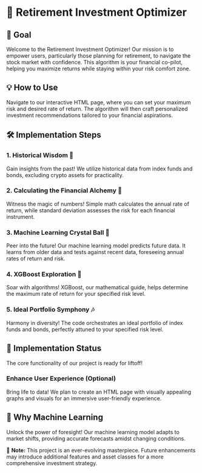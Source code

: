 # 🚀 Retirement Investment Optimizer

## 🎯 Goal

Welcome to the Retirement Investment Optimizer! Our mission is to empower users, particularly those planning for retirement, to navigate the stock market with confidence. This algorithm is your financial co-pilot, helping you maximize returns while staying within your risk comfort zone.

## 💡 How to Use

Navigate to our interactive HTML page, where you can set your maximum risk and desired rate of return. The algorithm will then craft personalized investment recommendations tailored to your financial aspirations.

## 🛠️ Implementation Steps

### 1. Historical Wisdom 📜

Gain insights from the past! We utilize historical data from index funds and bonds, excluding crypto assets for practicality.

### 2. Calculating the Financial Alchemy 🧮

Witness the magic of numbers! Simple math calculates the annual rate of return, while standard deviation assesses the risk for each financial instrument.

### 3. Machine Learning Crystal Ball 🔮

Peer into the future! Our machine learning model predicts future data. It learns from older data and tests against recent data, foreseeing annual rates of return and risk.

### 4. XGBoost Exploration 🚀

Soar with algorithms! XGBoost, our mathematical guide, helps determine the maximum rate of return for your specified risk level.

### 5. Ideal Portfolio Symphony 🎶

Harmony in diversity! The code orchestrates an ideal portfolio of index funds and bonds, perfectly attuned to your specified risk level.

## 🚀 Implementation Status

The core functionality of our project is ready for liftoff!

### Enhance User Experience (Optional)

Bring life to data! We plan to create an HTML page with visually appealing graphs and visuals for an immersive user-friendly experience.

## 🧠 Why Machine Learning

Unlock the power of foresight! Our machine learning model adapts to market shifts, providing accurate forecasts amidst changing conditions.

📌 **Note:** This project is an ever-evolving masterpiece. Future enhancements may introduce additional features and asset classes for a more comprehensive investment strategy.

